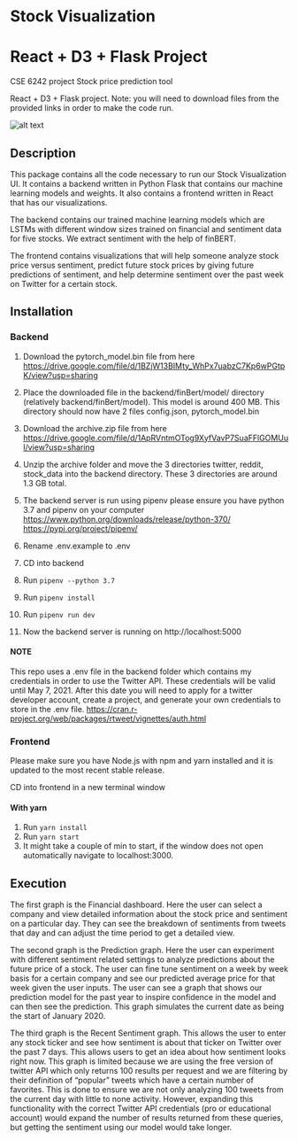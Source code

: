 # Stock Visualization

# React + D3 + Flask Project

CSE 6242 project Stock price prediction tool

React + D3 + Flask project.
Note: you will need to download files from the provided links in order to make the code run.

![alt text](https://i.imgur.com/YuE6Vns.png)

## Description

This package contains all the code necessary to run our Stock Visualization UI. It contains a backend written in Python Flask that contains our machine learning models and weights. It also contains a frontend written in React that has our visualizations.

The backend contains our trained machine learning models which are LSTMs with different window sizes trained on financial and sentiment data for five stocks. We extract sentiment with the help of finBERT.

The frontend contains visualizations that will help someone analyze stock price versus sentiment, predict future stock prices by giving future predictions of sentiment, and help determine sentiment over the past week on Twitter for a certain stock.

## Installation

### Backend

1. Download the pytorch_model.bin file from here
   https://drive.google.com/file/d/1BZjW13BIMty_WhPx7uabzC7Kp6wPGtpK/view?usp=sharing

2. Place the downloaded file in the backend/finBert/model/ directory (relatively backend/finBert/model). This model is around 400 MB.
   This directory should now have 2 files config.json, pytorch_model.bin
3. Download the archive.zip file from here
   https://drive.google.com/file/d/1ApRVntmOTog9XyfVavP7SuaFFlGOMUul/view?usp=sharing

4. Unzip the archive folder and move the 3 directories twitter, reddit, stock_data
   into the backend directory. These 3 directories are around 1.3 GB total.

5. The backend server is run using pipenv please ensure you have
   python 3.7 and pipenv on your computer
   https://www.python.org/downloads/release/python-370/
   https://pypi.org/project/pipenv/

6. Rename .env.example to .env
7. CD into backend
8. Run `pipenv --python 3.7`
9. Run `pipenv install`
10. Run `pipenv run dev`
11. Now the backend server is running on http://localhost:5000

#### NOTE

This repo uses a .env file in the backend folder which contains my credentials in order to use the Twitter API.
These credentials will be valid until May 7, 2021. After this date you will need to apply for a twitter developer
account, create a project, and generate your own credentials to store in the .env file.
https://cran.r-project.org/web/packages/rtweet/vignettes/auth.html

### Frontend

Please make sure you have Node.js with npm and yarn installed and it is updated to the most
recent stable release.

CD into frontend in a new terminal window

#### With yarn

1. Run `yarn install`
2. Run `yarn start`
3. It might take a couple of min to start, if the window does not open automatically navigate to localhost:3000.

## Execution

The first graph is the Financial dashboard. Here the user can select a company and view detailed information about the stock price and sentiment on a particular day. They can see the breakdown of sentiments from tweets that day and can adjust the time period to get a detailed view.

The second graph is the Prediction graph. Here the user can experiment with different sentiment related settings to analyze predictions about the future price of a stock. The user can fine tune sentiment on a week by week basis for a certain company and see our predicted average price for that week given the user inputs. The user can see a graph that shows our prediction model for the past year to inspire confidence in the model and can then see the prediction. This graph simulates the current date as being the start of January 2020.

The third graph is the Recent Sentiment graph. This allows the user to enter any stock ticker and see how sentiment is about that ticker on Twitter over the past 7 days. This allows users to get an idea about how sentiment looks right now. This graph is limited because we are using the free version of twitter API which only returns 100 results per request and we are filtering by their definition of “popular” tweets which have a certain number of favorites. This is done to ensure we are not only analyzing 100 tweets from the current day with little to none activity. However, expanding this functionality with the correct Twitter API credentials (pro or educational account) would expand the number of results returned from these queries, but getting the sentiment using our model would take longer.
